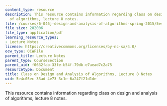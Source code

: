 ```yaml
---
content_type: resource
description: This resource contains information regarding class on design and analysis
  of algorithms, lecture 8 notes.
file: /courses/6-046j-design-and-analysis-of-algorithms-spring-2015/5e4c05ec33ad4e733c1e6a247f21d1de_MIT6_046JS15_lec08.pdf
file_size: 282006
file_type: application/pdf
learning_resource_types:
- Lecture Notes
license: https://creativecommons.org/licenses/by-nc-sa/4.0/
ocw_type: OCWFile
parent_title: Lecture Notes
parent_type: CourseSection
parent_uid: f0632fab-33fe-b54f-79db-e7aead7c2a75
resourcetype: Document
title: Class on Design and Analysis of Algorithms, Lecture 8 Notes
uid: 5e4c05ec-33ad-4e73-3c1e-6a247f21d1de
---
```

This resource contains information regarding class on design and analysis of algorithms, lecture 8 notes.